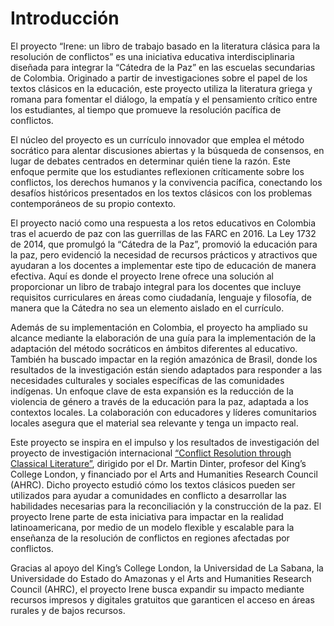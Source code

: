 # Introducción

El proyecto “Irene: un libro de trabajo basado en la literatura clásica para la resolución de conflictos” es una iniciativa educativa interdisciplinaria diseñada para integrar la “Cátedra de la Paz” en las escuelas secundarias de Colombia. Originado a partir de investigaciones sobre el papel de los textos clásicos en la educación, este proyecto utiliza la literatura griega y romana para fomentar el diálogo, la empatía y el pensamiento crítico entre los estudiantes, al tiempo que promueve la resolución pacífica de conflictos.

El núcleo del proyecto es un currículo innovador que emplea el método socrático para alentar discusiones abiertas y la búsqueda de consensos, en lugar de debates centrados en determinar quién tiene la razón. Este enfoque permite que los estudiantes reflexionen críticamente sobre los conflictos, los derechos humanos y la convivencia pacífica, conectando los desafíos históricos presentados en los textos clásicos con los problemas contemporáneos de su propio contexto.

El proyecto nació como una respuesta a los retos educativos en Colombia tras el acuerdo de paz con las guerrillas de las FARC en 2016. La Ley 1732 de 2014, que promulgó la “Cátedra de la Paz”, promovió la educación para la paz, pero evidenció la necesidad de recursos prácticos y atractivos que ayudaran a los docentes a implementar este tipo de educación de manera efectiva. Aquí es donde el proyecto Irene ofrece una solución al proporcionar un libro de trabajo integral para los docentes que incluye requisitos curriculares en áreas como ciudadanía, lenguaje y filosofía, de manera que la Cátedra no sea un elemento aislado en el currículo.

Además de su implementación en Colombia, el proyecto ha ampliado su alcance mediante la elaboración de una guía para la implementación de la adaptación del método socráticos en ámbitos diferentes al educativo. También ha buscado impactar en la región amazónica de Brasil, donde los resultados de la investigación están siendo adaptados para responder a las necesidades culturales y sociales específicas de las comunidades indígenas. Un enfoque clave de esta expansión es la reducción de la violencia de género a través de la educación para la paz, adaptada a los contextos locales. La colaboración con educadores y líderes comunitarios locales asegura que el material sea relevante y tenga un impacto real.

Este proyecto se inspira en el impulso y los resultados de investigación del proyecto de investigación internacional [“Conflict Resolution through Classical Literature”](https://sites.google.com/view/conflictandclassics/home), dirigido por el Dr. Martin Dinter, profesor del King’s College London, y financiado por el Arts and Humanities Research Council (AHRC). Dicho proyecto estudió cómo los textos clásicos pueden ser utilizados para ayudar a comunidades en conflicto a desarrollar las habilidades necesarias para la reconciliación y la construcción de la paz. El proyecto Irene parte de esta iniciativa para impactar en la realidad latinoamericana, por medio de un modelo flexible y escalable para la enseñanza de la resolución de conflictos en regiones afectadas por conflictos.

Gracias al apoyo del King’s College London, la Universidad de La Sabana, la Universidade do Estado do Amazonas y el Arts and Humanities Research Council (AHRC), el proyecto Irene busca expandir su impacto mediante recursos impresos y digitales gratuitos que garanticen el acceso en áreas rurales y de bajos recursos.